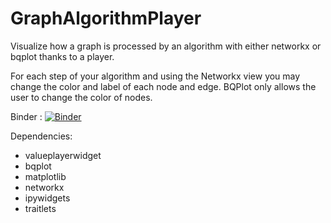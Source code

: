# GraphAlgorithmPlayer
Visualize how a graph is processed by an algorithm with either networkx or bqplot thanks to a player.

For each step of your algorithm and using the Networkx view you may change the color and label of each node and edge.
BQPlot only allows the user to change the color of nodes.


Binder :  [![Binder](https://mybinder.org/badge_logo.svg)](https://mybinder.org/v2/git/https%3A%2F%2Fgitlab.u-psud.fr%2Fedwige.gros%2FGraphAlgorithmPlayer/master?filepath=GraphAlgorithmPlayer.ipynb)


Dependencies:
* valueplayerwidget
* bqplot
* matplotlib
* networkx
* ipywidgets
* traitlets
